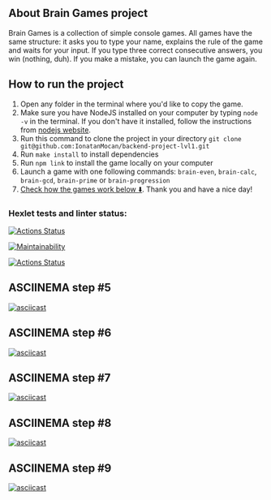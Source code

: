 ## About Brain Games project

Brain Games is a collection of simple console games. All games have the same structure: it asks you to type your name, explains the rule of the game and waits for your input. If you type three correct consecutive answers, you win (nothing, duh). If you make a mistake, you can launch the game again.

## How to run the project

1.  Open any folder in the terminal where you'd like to copy the game.
2.  Make sure you have NodeJS installed on your computer by typing `node -v` in the terminal. If you don't have it installed, follow the instructions from [nodejs website](https://nodejs.org).
3.  Run this command to clone the project in your directory `git clone git@github.com:IonatanMocan/backend-project-lvl1.git`
4.  Run `make install` to install dependencies
5.  Run `npm link` to install the game locally on your computer
6.  Launch a game with one following commands: `brain-even`, `brain-calc`, `brain-gcd`, `brain-prime` or `brain-progression`
7.  [Check how the games work below ⬇️](#asciinema-step-5). Thank you and have a nice day!

### Hexlet tests and linter status:

[![Actions Status](https://github.com/IonatanMocan/backend-project-lvl1/workflows/hexlet-check/badge.svg)](https://github.com/IonatanMocan/backend-project-lvl1/actions)

[![Maintainability](https://api.codeclimate.com/v1/badges/a99a88d28ad37a79dbf6/maintainability)](https://codeclimate.com/github/codeclimate/codeclimate/maintainability)

[![Actions Status](https://github.com/IonatanMocan/backend-project-lvl1/workflows/make-lint/badge.svg)](https://github.com/IonatanMocan/backend-project-lvl1/actions)

## ASCIINEMA step #5

[![asciicast](https://asciinema.org/a/N6Wtgbe9bSfhKRCJFgBrmqBHk.svg)](https://asciinema.org/a/N6Wtgbe9bSfhKRCJFgBrmqBHk)

## ASCIINEMA step #6

[![asciicast](https://asciinema.org/a/t9SQ6GpMqVHZIR9hM36oJzGUL.svg)](https://asciinema.org/a/t9SQ6GpMqVHZIR9hM36oJzGUL)

## ASCIINEMA step #7

[![asciicast](https://asciinema.org/a/lsd4RJH3S1t94JYIlUfuQ60Lm.svg)](https://asciinema.org/a/lsd4RJH3S1t94JYIlUfuQ60Lm)

## ASCIINEMA step #8

[![asciicast](https://asciinema.org/a/TiWLkgpCXQhTdjkJ8FXphzEBU.svg)](https://asciinema.org/a/TiWLkgpCXQhTdjkJ8FXphzEBU)

## ASCIINEMA step #9

[![asciicast](https://asciinema.org/a/kNjhnZoqfL8qIp7cXD2H2ZNEt.svg)](https://asciinema.org/a/kNjhnZoqfL8qIp7cXD2H2ZNEt)

